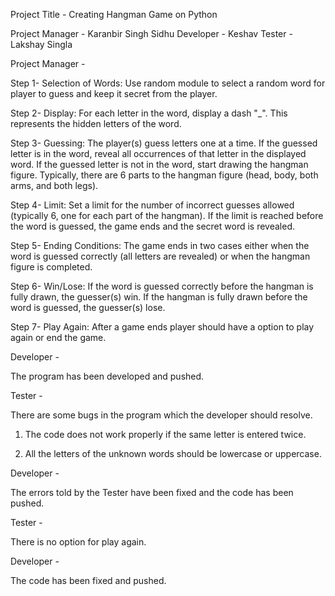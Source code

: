 Project Title - Creating Hangman Game on Python

Project Manager - Karanbir Singh Sidhu
Developer - Keshav
Tester - Lakshay Singla

Project Manager -

Step 1- Selection of Words: Use random module to select a random word for player to guess and keep it secret from the player.

Step 2- Display: For each letter in the word, display a dash "_". This represents the hidden letters of the word.

Step 3- Guessing: The  player(s) guess letters one at a time. If the guessed letter is in the word, reveal all occurrences of that letter in the displayed word. If the guessed letter is not in the word, start drawing the hangman figure. Typically, there are 6 parts to the hangman figure (head, body, both arms, and both legs).

Step 4- Limit: Set a limit for the number of incorrect guesses allowed (typically 6, one for each part of the hangman). If the limit is reached before the word is guessed, the game ends and the secret word is revealed.

Step 5- Ending Conditions: The game ends in two cases either when the word is guessed correctly (all letters are revealed) or when the hangman figure is completed.

Step 6- Win/Lose: If the word is guessed correctly before the hangman is fully drawn, the guesser(s) win. If the hangman is fully drawn before the word is guessed, the guesser(s) lose.

Step 7- Play Again: After a game ends player should have a option to play again or end the game.


Developer -

The program has been developed and pushed.

Tester -

There are some bugs in the program which the developer should resolve.

  1. The code does not work properly if the same letter is entered twice.

  2. All the letters of the unknown words should be lowercase or uppercase.


Developer -

The errors told by the Tester have been fixed and the code has been pushed.


Tester -

There is no option for play again.


Developer -

The code has been fixed and pushed.